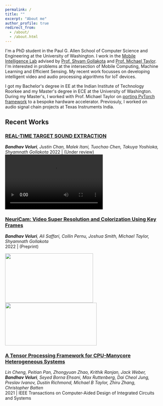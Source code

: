 ```yaml
---
permalink: /
title: ""
excerpt: "About me"
author_profile: true
redirect_from: 
  - /about/
  - /about.html
---
```

I'm a PhD student in the Paul G. Allen School of Computer Science and Engineering at the University of Washington. I work in the [Mobile Intelligence Lab](http://netlab.cs.washington.edu) advised by [Prof. Shyam Gollakota](https://homes.cs.washington.edu/~gshyam/) and [Prof. Michael Taylor](http://michaeltaylor.org/). I'm interested in problems at the intersection of Mobile Computing, Machine Learning and Efficient Sensing. My recent work focusses on developing intelligent video and audio processing algorithms for IoT devices.

I got my Bachelor's degree in EE at the Indian Institute of Technology Roorkee and my Master's degree in ECE at the University of Washington. During my Master's, I worked with Prof. Michael Taylor on [porting PyTorch framework](https://github.com/cornell-brg/hb-pytorch) to a bespoke hardware accelerator. Previosuly, I worked on audio signal chain projects at Texas Instruments India.

## Recent Works
### [REAL-TIME TARGET SOUND EXTRACTION](https://targetsound.cs.washington.edu)
*__Bandhav Veluri__, Justin Chan, Malek Itani, Tuochao Chen, Takuya Yoshioka, Shyamnath Gollakota*
2022 | (Under review)
<video controls src="https://targetsound.cs.washington.edu/files/Gradio-Demo.mp4" width=320 height=180></video>

### [NeuriCam: Video Super Resolution and Colorization Using Key Frames](https://arxiv.org/abs/2207.12496)
*__Bandhav Veluri__, Ali Saffari, Collin Pernu, Joshua Smith, Michael Taylor, Shyamnath Gollakota*  
2022 | (Preprint)

<a href="https://github.com/vb000/NeuriCam/raw/main/model/demo.gif"><img src="https://github.com/vb000/NeuriCam/raw/main/model/demo.gif" width=288 height=162 /></a> <a href="https://github.com/vb000/NeuriCam/raw/main/model/system.png"><img src="https://github.com/vb000/NeuriCam/raw/main/model/system.png" width=300 height=140 /></a>

### [A Tensor Processing Framework for CPU-Manycore Heterogeneous Systems](https://ieeexplore.ieee.org/abstract/document/9509755)
*Lin Cheng, Peitian Pan, Zhongyuan Zhao, Krithik Ranjan, Jack Weber, __Bandhav Veluri__, Seyed Borna Ehsani, Max Ruttenberg, Dai Cheol Jung, Preslav Ivanov, Dustin Richmond, Michael B Taylor, Zhiru Zhang, Christopher Batten*  
2021 | IEEE Transactions on Computer-Aided Design of Integrated Circuits and Systems
